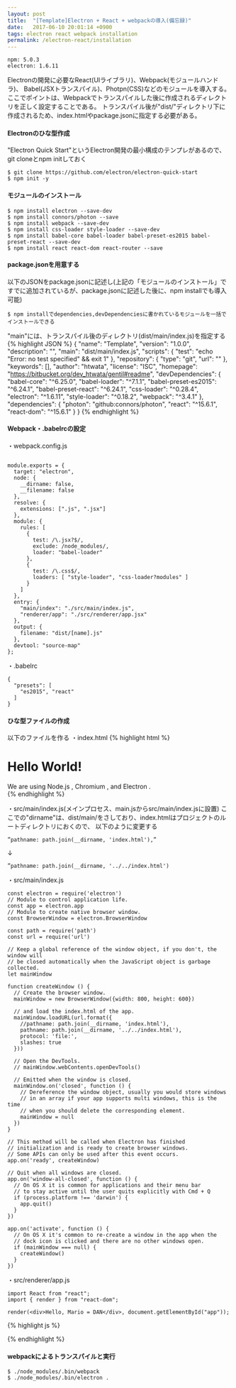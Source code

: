 ```yaml
---
layout: post
title:  "[Template]Electron + React + webpackの導入(備忘録)"
date:   2017-06-10 20:01:14 +0900
tags: electron react webpack installation
permalink: /electron-react/installation
---
```

```
npm: 5.0.3
electron: 1.6.11
```

Electronの開発に必要なReact(UIライブラリ)、Webpack(モジュールハンドラ)、
Babel(JSXトランスパイル)、Photpn(CSS)などのモジュールを導入する。
ここでポイントは、Webpackでトランスパイルした後に作成されるディレクトリを正しく設定することである。
トランスパイル後が"dist/"ディレクトリ下に作成されるため、index.htmlやpackage.jsonに指定する必要がある。

#### Electronのひな型作成

"Electron Quick Start"というElectron開発の最小構成のテンプレがあるので、
git cloneとnpm initしておく
```
$ git clone https://github.com/electron/electron-quick-start
$ npm init -y
```

#### モジュールのインストール
```
$ npm install electron --save-dev
$ npm install connors/photon --save
$ npm install webpack --save-dev
$ npm install css-loader style-loader --save-dev
$ npm install babel-core babel-loader babel-preset-es2015 babel-preset-react --save-dev
$ npm install react react-dom react-router --save
```

#### package.jsonを用意する

以下のJSONをpackage.jsonに記述し(上記の「モジュールのインストール」ですでに追加されているが、package.jsonに記述した後に、npm installでも導入可能)
```
$ npm installでdependencies,devDependenciesに書かれているモジュールを一括でインストールできる
```
"main"には、トランスパイル後のディレクトリ(dist/main/index.js)を指定する
{% highlight JSON %}
{
  "name": "Template",
  "version": "1.0.0",
  "description": "",
  "main": "dist/main/index.js",
  "scripts": {
    "test": "echo \"Error: no test specified\" && exit 1"
  },
  "repository": {
    "type": "git",
    "url": ""
  },
  "keywords": [],
  "author": "htwata",
  "license": "ISC",
  "homepage": "https://bitbucket.org/dev_htwata/gentil#readme",
  "devDependencies": {
    "babel-core": "^6.25.0",
    "babel-loader": "^7.1.1",
    "babel-preset-es2015": "^6.24.1",
    "babel-preset-react": "^6.24.1",
    "css-loader": "^0.28.4",
    "electron": "^1.6.11",
    "style-loader": "^0.18.2",
    "webpack": "^3.4.1"
  },
  "dependencies": {
    "photon": "github:connors/photon",
    "react": "^15.6.1",
    "react-dom": "^15.6.1"
  }
}
{% endhighlight %}


#### Webpack・.babelrcの設定
・webpack.config.js
```

module.exports = {
  target: "electron",
  node: {
    __dirname: false,
    __filename: false
  },
  resolve: {
    extensions: [".js", ".jsx"]
  },
  module: {
    rules: [
      {
        test: /\.jsx?$/,
        exclude: /node_modules/,
        loader: "babel-loader"
      },
      {
        test: /\.css$/,
        loaders: [ "style-loader", "css-loader?modules" ]
      }
    ]
  },
  entry: {
    "main/index": "./src/main/index.js",
    "renderer/app": "./src/renderer/app.jsx"
  },
  output: {
    filename: "dist/[name].js"
  },
  devtool: "source-map"
};
```
・.babelrc
```
{
  "presets": [
    "es2015", "react"
  ]
}

```
#### ひな型ファイルの作成
以下のファイルを作る
・index.html
{% highlight html %}
<!DOCTYPE html>
<html>
  <head>
    <meta charset="UTF-8">
    <title>Hello World!</title>
  </head>
  <body>
    <h1>Hello World!</h1>
    <!-- All of the Node.js APIs are available in this renderer process. -->
    We are using Node.js <script>document.write(process.versions.node)</script>,
    Chromium <script>document.write(process.versions.chrome)</script>,
    and Electron <script>document.write(process.versions.electron)</script>.
    <div class="window">
      <div id="app" class="window-content"></div>
    </div>
    <script>
      require("./dist/renderer/app.js")
    </script>
  </body>
</html>
{% endhighlight %}

・src/main/index.js(メインプロセス、main.jsからsrc/main/index.jsに設置)
ここでの"dirname"は、dist/main/をさしており、index.htmlはプロジェクトのルートディレクトリにおくので、
以下のように変更する
```
”pathname: path.join(__dirname, 'index.html'),”
```
↓
```
”pathname: path.join(__dirname, '../../index.html')
```

・src/main/index.js
```
const electron = require('electron')
// Module to control application life.
const app = electron.app
// Module to create native browser window.
const BrowserWindow = electron.BrowserWindow

const path = require('path')
const url = require('url')

// Keep a global reference of the window object, if you don't, the window will
// be closed automatically when the JavaScript object is garbage collected.
let mainWindow

function createWindow () {
  // Create the browser window.
  mainWindow = new BrowserWindow({width: 800, height: 600})

  // and load the index.html of the app.
  mainWindow.loadURL(url.format({
    //pathname: path.join(__dirname, 'index.html'),
    pathname: path.join(__dirname, '../../index.html'),
    protocol: 'file:',
    slashes: true
  }))

  // Open the DevTools.
  // mainWindow.webContents.openDevTools()

  // Emitted when the window is closed.
  mainWindow.on('closed', function () {
    // Dereference the window object, usually you would store windows
    // in an array if your app supports multi windows, this is the time
    // when you should delete the corresponding element.
    mainWindow = null
  })
}

// This method will be called when Electron has finished
// initialization and is ready to create browser windows.
// Some APIs can only be used after this event occurs.
app.on('ready', createWindow)

// Quit when all windows are closed.
app.on('window-all-closed', function () {
  // On OS X it is common for applications and their menu bar
  // to stay active until the user quits explicitly with Cmd + Q
  if (process.platform !== 'darwin') {
    app.quit()
  }
})

app.on('activate', function () {
  // On OS X it's common to re-create a window in the app when the
  // dock icon is clicked and there are no other windows open.
  if (mainWindow === null) {
    createWindow()
  }
})
```

・src/renderer/app.js
```
import React from "react";
import { render } from "react-dom";

render(<div>Hello, Mario = DAN</div>, document.getElementById("app"));
```

{% highlight js %}

{% endhighlight %}

#### webpackによるトランスパイルと実行

```
$ ./node_modules/.bin/webpack
$ ./node_modules/.bin/electron .
```
